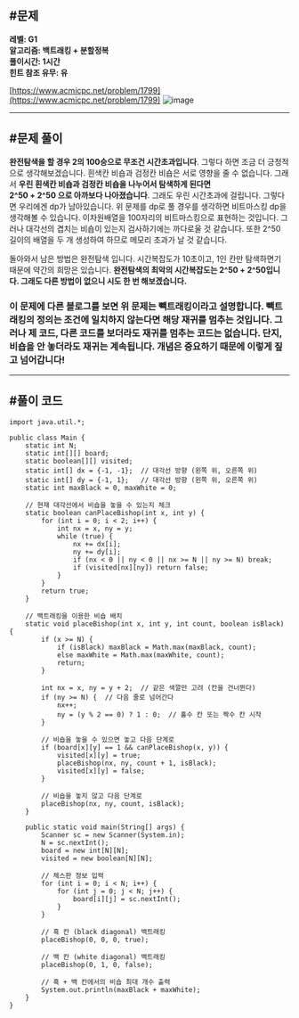 ## **#문제**         

**레벨: G1  
알고리즘: 백트래킹 + 분할정복**  
**풀이시간: 1시간  
힌트 참조 유무: 유**

[https://www.acmicpc.net/problem/1799](https://www.acmicpc.net/problem/1799)
![image](https://github.com/user-attachments/assets/b4d43c05-71af-4614-b549-f71b20a9944c)


---

## **#문제 풀이**        

**완전탐색을 할 경우 2의 100승으로 무조건 시간초과입니다**. 그렇다 하면 조금 더 긍정적으로 생각해보겠습니다. 흰색칸 비숍과 검정칸 비숍은 서로 영향을 줄 수 없습니다. 그래서 **우린 흰색칸 비숍과 검정칸 비숍을 나누어서 탐색하게 된다면**  
**2^50 + 2^50 으로 아까보다 나아졌습니다**. 그래도 우린 시간초과에 걸립니다. 그렇다면 우리에겐 dp가 남아있습니다. 위 문제를 dp로 풀 경우를 생각하면 비트마스킹 dp을 생각해볼 수 있습니다. 이차원배열을 100자리의 비트마스킹으로 표현하는 것입니다. 그러나 대각선의 겹치는 비숍이 있는지 검사하기에는 까다로울 것 같습니다. 또한 2^50 길이의 배열을 두 개 생성하여 하므로 메모리 초과가 날 것 같습니다.

돌아와서 남은 방법은 완전탐색 입니다. 시간복잡도가 10초이고, 1인 칸만 탐색하면기 때문에 약간의 희망은 있습니다. **완전탐색의 최악의 시간복잡도는 2^50 + 2^50입니다. 그래도 다른 방법이 없으니 시도 한 번 해보겠습니다.**

### **이 문제에 다른 블로그를 보면 위 문제는 빽트래킹이라고 설명합니다. 빽트래킹의 정의는 조건에 일치하지 않는다면 해당 재귀를 멈추는 것입니다. 그러나 제 코드, 다른 코드를 보더라도 재귀를 멈추는 코드는 없습니다. 단지, 비숍을 안 놓더라도 재귀는 계속됩니다. 개념은 중요하기 때문에 이렇게 짚고 넘어갑니다!**



---

## **#풀이 코드**      

```
import java.util.*;

public class Main {
    static int N;
    static int[][] board;
    static boolean[][] visited;
    static int[] dx = {-1, -1};  // 대각선 방향 (왼쪽 위, 오른쪽 위)
    static int[] dy = {-1, 1};   // 대각선 방향 (왼쪽 위, 오른쪽 위)
    static int maxBlack = 0, maxWhite = 0;

    // 현재 대각선에서 비숍을 놓을 수 있는지 체크
    static boolean canPlaceBishop(int x, int y) {
        for (int i = 0; i < 2; i++) {
            int nx = x, ny = y;
            while (true) {
                nx += dx[i];
                ny += dy[i];
                if (nx < 0 || ny < 0 || nx >= N || ny >= N) break;
                if (visited[nx][ny]) return false;
            }
        }
        return true;
    }

    // 백트래킹을 이용한 비숍 배치
    static void placeBishop(int x, int y, int count, boolean isBlack) {
        if (x >= N) {
            if (isBlack) maxBlack = Math.max(maxBlack, count);
            else maxWhite = Math.max(maxWhite, count);
            return;
        }

        int nx = x, ny = y + 2;  // 같은 색깔만 고려 (칸을 건너뛴다)
        if (ny >= N) {  // 다음 줄로 넘어간다
            nx++;
            ny = (y % 2 == 0) ? 1 : 0;  // 홀수 칸 또는 짝수 칸 시작
        }

        // 비숍을 놓을 수 있으면 놓고 다음 단계로
        if (board[x][y] == 1 && canPlaceBishop(x, y)) {
            visited[x][y] = true;
            placeBishop(nx, ny, count + 1, isBlack);
            visited[x][y] = false;
        }

        // 비숍을 놓지 않고 다음 단계로
        placeBishop(nx, ny, count, isBlack);
    }

    public static void main(String[] args) {
        Scanner sc = new Scanner(System.in);
        N = sc.nextInt();
        board = new int[N][N];
        visited = new boolean[N][N];

        // 체스판 정보 입력
        for (int i = 0; i < N; i++) {
            for (int j = 0; j < N; j++) {
                board[i][j] = sc.nextInt();
            }
        }

        // 흑 칸 (black diagonal) 백트래킹
        placeBishop(0, 0, 0, true);

        // 백 칸 (white diagonal) 백트래킹
        placeBishop(0, 1, 0, false);

        // 흑 + 백 칸에서의 비숍 최대 개수 출력
        System.out.println(maxBlack + maxWhite);
    }
}
```
